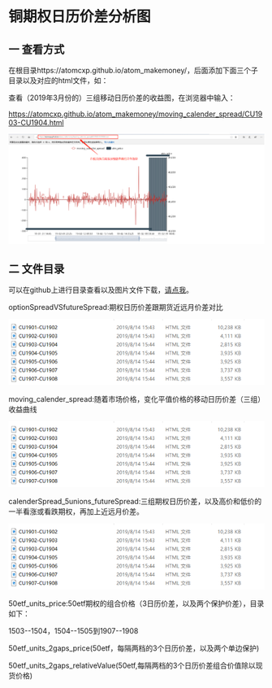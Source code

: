 # 铜期权日历价差分析图

## 一 查看方式

在根目录https://atomcxp.github.io/atom_makemoney/，后面添加下面三个子目录以及对应的html文件，如：

查看（2019年3月份的）三组移动日历价差的收益图，在浏览器中输入：

https://atomcxp.github.io/atom_makemoney/moving_calender_spread/CU1903-CU1904.html

![1566201955244](https://github.com/atomcxp/atom_makemoney/blob/master/image/search_file.png)



## 二 文件目录

可以在github上进行目录查看以及图片文件下载，[请点我](https://github.com/atomcxp/atom_makemoney)。

optionSpreadVSfutureSpread:期权日历价差跟期货近远月价差对比

![1566202002012](https://github.com/atomcxp/atom_makemoney/blob/master/image/file_menu.png)

moving_calender_spread:随着市场价格，变化平值价格的移动日历价差（三组）收益曲线

![1566202031676](https://github.com/atomcxp/atom_makemoney/blob/master/image/file_menu.png)

calenderSpread_5unions_futureSpread:三组期权日历价差，以及高价和低价的一半看涨或看跌期权，再加上近远月价差。

![1566202043459](https://github.com/atomcxp/atom_makemoney/blob/master/image/file_menu.png)

50etf_units_price:50etf期权的组合价格（3日历价差，以及两个保护价差），目录如下：

1503--1504，1504--1505到1907--1908

50etf_units_2gaps_price(50etf，每隔两档的3个日历价差，以及两个单边保护)

50etf_units_2gaps_relativeValue(50etf,每隔两档的3个日历价差组合价值除以现货价格)